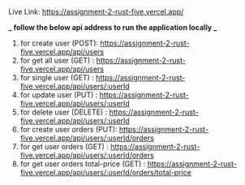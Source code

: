 Live Link: https://assignment-2-rust-five.vercel.app/

**_ follow the below api address to run the application locally _**

1. for create user (POST): https://assignment-2-rust-five.vercel.app/api/users
2. for get all user (GET) : https://assignment-2-rust-five.vercel.app/api/users
3. for single user (GET) : https://assignment-2-rust-five.vercel.app/api/users/:userId
4. for update user (PUT) : https://assignment-2-rust-five.vercel.app/api/users/:userId
5. for delete user (DELETE) : https://assignment-2-rust-five.vercel.app/api/users/:userId
6. for create user orders (PUT): https://assignment-2-rust-five.vercel.app/api/users/:userId/orders
7. for get user orders (GET) : https://assignment-2-rust-five.vercel.app/api/users/:userId/orders
8. for get user orders total-price (GET) : https://assignment-2-rust-five.vercel.app/api/users/:userId/orders/total-price
